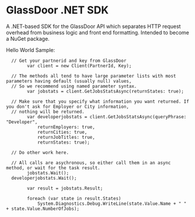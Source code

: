 # GlassDoor .NET SDK
A .NET-based SDK for the GlassDoor API which separates HTTP request overhead from business logic and front end formatting.
Intended to become a NuGet package.

Hello World Sample:

      // Get your partnerid and key from GlassDoor
			var client = new Client(PartnerId, Key);

      // The methods all tend to have large parameter lists with most parameters having default (usually null) values,
      // So we recommend using named parameter syntax.
			var jobstats = client.GetJobsStatsAsync(returnStates: true);
      
      // Make sure that you specify what information you want returned. If you don't ask for Employer or City information,
      // nothing will be returned.
			var developerjobstats = client.GetJobsStatsAsync(queryPhrase: "Developer", 
			    returnEmployers: true, 
			    returnCities: true, 
			    returnJobTitles: true, 
			    returnStates: true);

      // Do other work here.
      
      // All calls are asychronous, so either call them in an async method, or wait for the task result.
			jobstats.Wait();
      developerjobstats.Wait();
      
			var result = jobstats.Result;

			foreach (var state in result.States)
				System.Diagnostics.Debug.WriteLine(state.Value.Name + " " + state.Value.NumberOfJobs);

